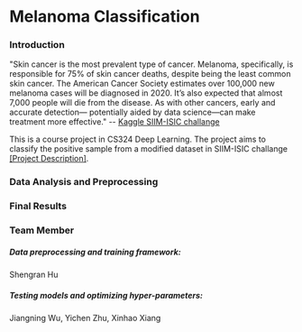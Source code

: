 # Melanoma Classification
### Introduction
"Skin cancer is the most prevalent type of cancer. Melanoma, specifically, is responsible for 75%
of skin cancer deaths, despite being the least common skin cancer. The American Cancer Society
estimates over 100,000 new melanoma cases will be diagnosed in 2020. It’s also expected that
almost 7,000 people will die from the disease. As with other cancers, early and accurate detection—
potentially aided by data science—can make treatment more effective." -- [Kaggle SIIM-ISIC challange](https://www.kaggle.com/c/siim-isic-melanoma-classification/overview)  

This is a course project in CS324 Deep Learning. The project aims to classify the positive sample from a modified dataset in SIIM-ISIC challange [[Project Description]](/Instruction_v2.pdf).

### Data Analysis and Preprocessing

### Final Results

### Team Member
##### Data preprocessing and training framework: 
Shengran Hu
##### Testing models and optimizing hyper-parameters: 
Jiangning Wu, Yichen Zhu, Xinhao Xiang

